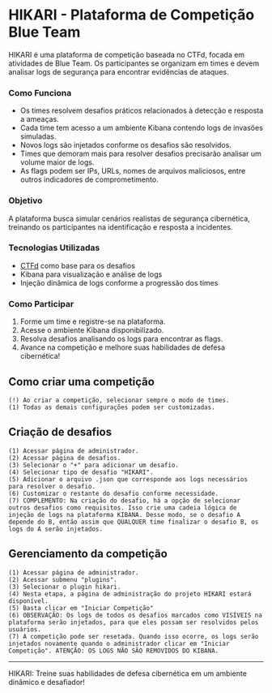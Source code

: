 # HIKARI - Plataforma de Competição Blue Team

HIKARI é uma plataforma de competição baseada no CTFd, focada em atividades de Blue Team. Os participantes se organizam em times e devem analisar logs de segurança para encontrar evidências de ataques.

### Como Funciona
- Os times resolvem desafios práticos relacionados à detecção e resposta a ameaças.
- Cada time tem acesso a um ambiente Kibana contendo logs de invasões simuladas.
- Novos logs são injetados conforme os desafios são resolvidos.
- Times que demoram mais para resolver desafios precisarão analisar um volume maior de logs.
- As flags podem ser IPs, URLs, nomes de arquivos maliciosos, entre outros indicadores de comprometimento.

### Objetivo
A plataforma busca simular cenários realistas de segurança cibernética, treinando os participantes na identificação e resposta a incidentes.

### Tecnologias Utilizadas
- [CTFd](https://github.com/CTFd/CTFd) como base para os desafios
- Kibana para visualização e análise de logs
- Injeção dinâmica de logs conforme a progressão dos times

### Como Participar
1. Forme um time e registre-se na plataforma.
2. Acesse o ambiente Kibana disponibilizado.
3. Resolva desafios analisando os logs para encontrar as flags.
4. Avance na competição e melhore suas habilidades de defesa cibernética!


## Como criar uma competição
    (!) Ao criar a competição, selecionar sempre o modo de times.
    (1) Todas as demais configurações podem ser customizadas.


## Criação de desafios
    (1) Acessar página de administrador.
    (2) Acessar página de desafios.
    (3) Selecionar o "+" para adicionar um desafio.
    (4) Selecionar tipo de desafio "HIKARI".
    (5) Adicionar o arquivo .json que corresponde aos logs necessários para resolver o desafio.
    (6) Customizar o restante do desafio conforme necessidade.
    (7) COMPLEMENTO: Na criação do desafio, há a opção de selecionar outros desafios como requisitos. Isso crie uma cadeia lógica de injeção de logs na plataforma KIBANA. Desse modo, se o desafio A depende do B, então assim que QUALQUER time finalizar o desafio B, os logs do A serão injetados.

## Gerenciamento da competição
    (1) Acessar página de administrador.
    (2) Acessar submenu "plugins".
    (3) Selecionar o plugin hikari.
    (4) Nesta etapa, a página de administração do projeto HIKARI estará disponível.
    (5) Basta clicar em "Iniciar Competição"
    (6) OBSERVAÇÃO: Os logs de todos os desafios marcados como VISÍVEIS na plataforma serão injetados, para que eles possam ser resolvidos pelos usuários.
    (7) A competição pode ser resetada. Quando isso ocorre, os logs serão injetados novamente quando o administrador clicar em "Iniciar Competição". ATENÇÃO: OS LOGS NÃO SÃO REMOVIDOS DO KIBANA.

---

HIKARI: Treine suas habilidades de defesa cibernética em um ambiente dinâmico e desafiador!






